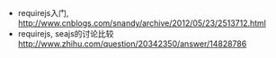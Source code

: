 * requirejs入门, http://www.cnblogs.com/snandy/archive/2012/05/23/2513712.html
* requirejs, seajs的讨论比较 http://www.zhihu.com/question/20342350/answer/14828786
